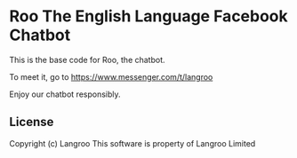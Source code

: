 # Roo The English Language Facebook Chatbot
This is the base code for Roo, the chatbot.

To meet it, go to https://www.messenger.com/t/langroo

Enjoy our chatbot responsibly.

## License
Copyright (c) Langroo
This software is property of Langroo Limited
